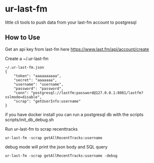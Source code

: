 ur-last-fm
==========

little cli tools to push data from your last-fm account to postgresql


How to Use
------------
Get an api key from last-fm here https://www.last.fm/api/account/create

Create a ~/.ur-last-fm
```
~/.ur-last-fm.json
{
    "token": "aaaaaaaaaa",
    "secret": "aaaaaaa",
    "username": "username",
    "password": "password",
    "conn": "postgresql://lastfm:password@127.0.0.1:8081/lastfm?sslmode=disable",
    "scrap": "getUserInfo:username"
}
```

if you have docker install you can run a postgresql db with the scripts scripts/init_db_debug.sh

Run ur-last-fm to scrap recenttracks
```
ur-last-fm -scrap getAllRecentTracks:username
```

debug mode will print the json body and SQL query
```
ur-last-fm -scrap getAllRecentTracks:username -debug
```
